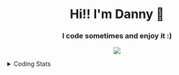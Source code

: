 

<h1 align="center">Hi!! I'm Danny 👋</h1>

<h3 align="center">I code sometimes and enjoy it :)</h3>
<p align="center">
  <a href="https://skillicons.dev">
    <img src="https://skillicons.dev/icons?i=ts,react=cute" />
  </a>
</p>

<details>
  <summary>Coding Stats</summary>

  ![langs](https://wakatime.com/share/@redpanda/4650c33e-d833-4e5d-92a8-35284444b6e7.svg)
</details>
